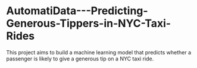 # AutomatiData---Predicting-Generous-Tippers-in-NYC-Taxi-Rides
This project aims to build a machine learning model that predicts whether a passenger is likely to give a generous tip on a NYC taxi ride. 
